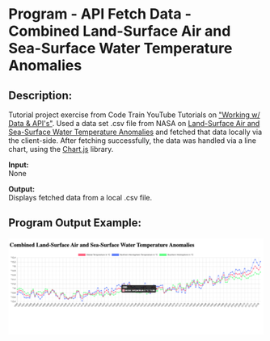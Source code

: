 # Program - API Fetch Data - Combined Land-Surface Air and Sea-Surface Water Temperature Anomalies

## Description: 
Tutorial project exercise from Code Train YouTube Tutorials on ["Working w/ Data & API's"](https://www.youtube.com/playlist?list=PLRqwX-V7Uu6YxDKpFzf_2D84p0cyk4T7X). Used a data set .csv file from NASA on [Land-Surface Air and Sea-Surface Water Temperature Anomalies](https://data.giss.nasa.gov/gistemp/) and fetched that data locally via the client-side. After fetching successfully, the data was handled via a line chart, using the [Chart.js](https://www.chartjs.org/) library. 

**Input:**      
None

**Output:**     
Displays fetched data from a local .csv file.

## Program Output Example:
![](images/screenshot_program-output.png)
